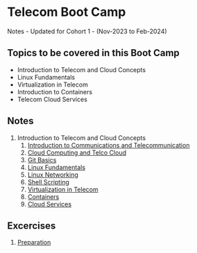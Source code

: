 # Telecom Boot Camp

Notes - Updated for Cohort 1 - (Nov-2023 to Feb-2024)

## Topics to be covered in this Boot Camp

- Introduction to Telecom and Cloud Concepts
- Linux Fundamentals
- Virtualization in Telecom
- Introduction to Containers
- Telecom Cloud Services


## Notes
1. Introduction to Telecom and Cloud Concepts
    1. [Introduction to Communications and Telecommunication](notes/introduction-telecom.md)
    2. [Cloud Computing and Telco Cloud](notes/Cloud-TelcoCloud.md)
    3. [Git Basics](notes/git.md)
    4. [Linux Fundamentals](notes/linux.md)
    5. [Linux Networking](notes/linux-networking.md)
    6. [Shell Scripting](notes/shellscripting.md)
    7. [Virtualization in Telecom](notes/virtualization.md)
    8. [Containers](notes/containers.md)
    9. [Cloud Services](notes/cloud-services.md) 


    

## Excercises    

1. [Preparation](excercises/preparation.md)
<!-- 2. [D2 - Excercise -  Git](E1-git-commands.md) -->

